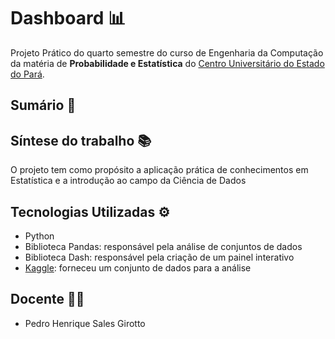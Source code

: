 # Dashboard :bar_chart:

Projeto Prático do quarto semestre do curso de Engenharia da Computação da matéria de **Probabilidade e Estatística** do [Centro Universitário do Estado do Pará](https://www.cesupa.br/).

## Sumário :open_book:

## Síntese do trabalho :books:

O projeto tem como propósito a aplicação prática de conhecimentos em Estatística e a introdução ao campo da Ciência de Dados

## Tecnologias Utilizadas :gear:
- Python
- Biblioteca Pandas: responsável pela análise de conjuntos de dados
- Biblioteca Dash: responsável pela criação de um painel interativo
- [Kaggle](https://www.kaggle.com/datasets/prasertk/netflix-subscription-price-in-different-countries): forneceu um conjunto de dados para a análise 

  
## Docente :man_teacher: 

- Pedro Henrique Sales Girotto
